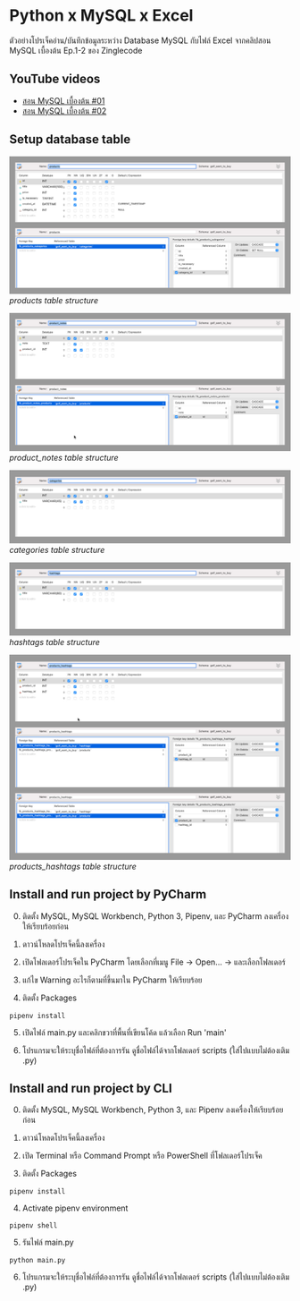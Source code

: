 # Python x MySQL x Excel

ตัวอย่างโปรเจ็คอ่าน/บันทึกข้อมูลระหว่าง Database MySQL กับไฟล์ Excel จากคลิปสอน MySQL เบื้องต้น Ep.1-2 ของ Zinglecode

## YouTube videos

- [สอน MySQL เบื้องต้น #01](https://www.youtube.com/watch?v=axraNvtHjO4)
- [สอน MySQL เบื้องต้น #02](https://www.youtube.com/watch?v=xXDR9rxVfA8)

## Setup database table

![products table structure](https://raw.githubusercontent.com/potchangelo/python-mysql-excel/dev/snapshots/yt-2-db-table-products-structure.jpg "products table structure")
*products table structure*

![product_notes table structure](https://raw.githubusercontent.com/potchangelo/python-mysql-excel/dev/snapshots/yt-2-db-table-product-notes-structure.jpg "product_notes table structure")
*product_notes table structure*

![categories table structure](https://raw.githubusercontent.com/potchangelo/python-mysql-excel/dev/snapshots/yt-2-db-table-categories-structure.jpg "categories table structure")
*categories table structure*

![hashtags table structure](https://raw.githubusercontent.com/potchangelo/python-mysql-excel/dev/snapshots/yt-2-db-table-hashtags-structure.jpg "hashtags table structure")
*hashtags table structure*

![products_hashtags table structure](https://raw.githubusercontent.com/potchangelo/python-mysql-excel/dev/snapshots/yt-2-db-table-products-hashtags-structure.jpg "products_hashtags table structure")
*products_hashtags table structure*

## Install and run project by PyCharm

0. ติดตั้ง MySQL, MySQL Workbench, Python 3, Pipenv, และ PyCharm ลงเครื่องให้เรียบร้อยก่อน

1. ดาวน์โหลดโปรเจ็คนี้ลงเครื่อง

2. เปิดโฟลเดอร์โปรเจ็คใน PyCharm โดยเลือกที่เมนู File -> Open... -> และเลือกโฟลเดอร์

3. แก้ไข Warning อะไรก็ตามที่ขึ้นมาใน PyCharm ให้เรียบร้อย

4. ติดตั้ง Packages

```
pipenv install
```

5. เปิดไฟล์ main.py และคลิกขวาที่พื้นที่เขียนโค้ด แล้วเลือก Run 'main'

6. โปรแกรมจะให้ระบุชื่อไฟล์ที่ต้องการรัน ดูชื่อไฟล์ได้จากโฟลเดอร์ scripts (ใส่ไปแบบไม่ต้องเติม .py)

## Install and run project by CLI

0. ติดตั้ง MySQL, MySQL Workbench, Python 3, และ Pipenv ลงเครื่องให้เรียบร้อยก่อน

1. ดาวน์โหลดโปรเจ็คนี้ลงเครื่อง

2. เปิด Terminal หรือ Command Prompt หรือ PowerShell ที่โฟลเดอร์โปรเจ็ค

3. ติดตั้ง Packages

```
pipenv install
```

4. Activate pipenv environment

```
pipenv shell
```

5. รันไฟล์ main.py

```
python main.py
```

6. โปรแกรมจะให้ระบุชื่อไฟล์ที่ต้องการรัน ดูชื่อไฟล์ได้จากโฟลเดอร์ scripts (ใส่ไปแบบไม่ต้องเติม .py)
